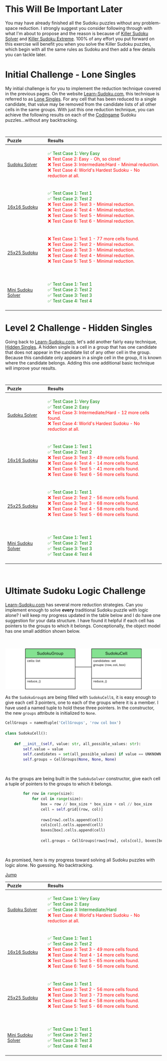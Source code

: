 # This Will Be Important Later

You may have already finished all the Sudoku puzzles without any problem-space reduction. I strongly suggest you consider following through with what I'm about to propose and the reason is because of [Killer Sudoku Solver](https://www.codingame.com/training/medium/killer-sudoku-solver) and [Killer Sudoku Extreme](https://www.codingame.com/training/hard/killer-sudoku-extreme-challenge). 100% of any effort you put forward on this exercise will benefit you when you solve the Killer Sudoku puzzles, which begin with all the same rules as Sudoku and then add a few details you can tackle later.

# Initial Challenge - Lone Singles

My initial challenge is for you to implement the reduction technique covered in the previous pages. On the website [Learn-Sudoku.com](https://learn-sudoku.com), this technique is referred to as [Lone Singles](https://learn-sudoku.com/lone-singles.html). For any cell that has been reduced to a single candidate, that value may be removed from the candidate lists of all other cells in the same groups. With just this one reduction technique, you can achieve the following results on each of the [Codingame](https://www.codingame.com/) Sudoku puzzles...without any backtracking.

<BR>

| Puzzle | Results                                |
|:--|:------------------------------------------------------------------|
|[Sudoku Solver](https://www.codingame.com/training/medium/sudoku-solver)|<BR><span style="color:green">✅ Test Case 1: Very Easy</span><BR><span style="color:red">❌ Test Case 2: Easy - Oh, so close!<BR>❌ Test Case 3: Intermediate/Hard - Minimal reduction.<BR>❌ Test Case 4: World's Hardest Sudoku - No reduction at all.<BR><BR></span>|
|[16x16 Sudoku](https://www.codingame.com/training/medium/16x16-sudoku)|<BR><span style="color:green">✅ Test Case 1: Test 1<BR>✅ Test Case 2: Test 2</span><BR><span style="color:red">❌ Test Case 3: Test 3 - Minimal reduction.<BR>❌ Test Case 4: Test 4 - Minimal reduction.<BR>❌ Test Case 5: Test 5 - Minimal reduction.<BR>❌ Test Case 6: Test 6 - Minimal reduction.<BR><BR></span>|
|[25x25 Sudoku](https://www.codingame.com/training/expert/25x25-sudoku)|<BR><span style="color:red">❌ Test Case 1: Test 1 - 77 more cells found.<BR>❌ Test Case 2: Test 2 - Minimal reduction.<BR>❌ Test Case 3: Test 3 - Minimal reduction.<BR>❌ Test Case 4: Test 4 - Minimal reduction.<BR>❌ Test Case 5: Test 5 - Minimal reduction.<BR><BR><BR></span>|
|[Mini Sudoku Solver](https://www.codingame.com/training/hard/mini-sudoku-solver)|<BR><span style="color:green">✅ Test Case 1: Test 1<BR>✅ Test Case 2: Test 2<BR>✅ Test Case 3: Test 3<BR>✅ Test Case 4: Test 4<BR><BR></span>|


# Level 2 Challenge - Hidden Singles

Going back to [Learn-Sudoku.com](https://learn-sudoku.com), let's add another fairly easy technique, [Hidden Singles](https://learn-sudoku.com/hidden-singles.html). A hidden single is a cell in a group that has one candidate that does not appear in the candidate list of any other cell in the group. Because this candidate only appears in a single cell in the group, it is known where the candidate belongs. Adding this one additional basic technique will improve your results.

<BR>

| Puzzle | Results                                |
|:--|:------------------------------------------------------------------|
|[Sudoku Solver](https://www.codingame.com/training/medium/sudoku-solver)|<BR><span style="color:green">✅ Test Case 1: Very Easy<BR>✅ Test Case 2: Easy<BR></span><span style="color:red">❌ Test Case 3: Intermediate/Hard - 12 more cells found.<BR>❌ Test Case 4: World's Hardest Sudoku - No reduction at all.<BR><BR></span>|
|[16x16 Sudoku](https://www.codingame.com/training/medium/16x16-sudoku)|<BR><span style="color:green">✅ Test Case 1: Test 1<BR>✅ Test Case 2: Test 2</span><BR><span style="color:red">❌ Test Case 3: Test 3 - 49 more cells found.<BR>❌ Test Case 4: Test 4 - 14 more cells found.<BR>❌ Test Case 5: Test 5 - 41 more cells found.<BR>❌ Test Case 6: Test 6 - 56 more cells found.<BR><BR></span>|
|[25x25 Sudoku](https://www.codingame.com/training/expert/25x25-sudoku)|<BR><span style="color:green">✅ Test Case 1: Test 1</span><BR><span style="color:red">❌ Test Case 2: Test 2 - 56 more cells found.<BR>❌ Test Case 3: Test 3 - 68 more cells found.<BR>❌ Test Case 4: Test 4 - 58 more cells found.<BR>❌ Test Case 5: Test 5 - 66 more cells found.<BR><BR><BR></span>|
|[Mini Sudoku Solver](https://www.codingame.com/training/hard/mini-sudoku-solver)|<BR><span style="color:green">✅ Test Case 1: Test 1<BR>✅ Test Case 2: Test 2<BR>✅ Test Case 3: Test 3<BR>✅ Test Case 4: Test 4<BR><BR></span>|

<BR>

# Ultimate Sudoku Logic Challenge

[Learn-Sudoku.com](https://learn-sudoku.com) has several more reduction strategies. Can you implement enough to solve __every__ traditional Sudoku puzzle with logic alone? I will keep my progress updated in the table below and I do have one suggestion for your data structure. I have found it helpful if each cell has pointers to the groups to which it belongs. Conceptionally, the object model has one small addition shown below.

<BR><BR>
![Sudoku Data Structure](SudokuDataStructure2.png)
<BR>

As the `SudokuGroup`s are being filled with `SudokuCell`s, it is easy enough to give each cell 3 pointers, one to each of the groups where it is a member. I have used a named tuple to hold these three pointers. In the constructor, the new `groups` attribute is initialized to `None`.

```python
CellGroups = namedtuple('CellGroups', 'row col box')

class SudokuCell():

    def __init__(self, value: str, all_possible_values: str):
        self.value = value
        self.candidates = set(all_possible_values) if value == UNKNOWN else {value}
        self.groups = CellGroups(None, None, None)
```

<BR>

As the groups are being built in the `SudokuSolver` constructor, give each cell a tuple of pointers to the groups to which it belongs.

```python
        for row in range(size):
            for col in range(size):
                box = row // box_size * box_size + col // box_size
                cell = self.grid[(row, col)]

                rows[row].cells.append(cell)
                cols[col].cells.append(cell)
                boxes[box].cells.append(cell)

                cell.groups = CellGroups(rows[row], cols[col], boxes[box])
```

<BR>

As promised, here is my progress toward solving all Sudoku puzzles with logic alone. No guessing. No backtracking.

[Jump](../solving-with-logic-only)

| Puzzle | Results                                |
|:--|:------------------------------------------------------------------|
|[Sudoku Solver](https://www.codingame.com/training/medium/sudoku-solver)|<BR><span style="color:green">✅ Test Case 1: Very Easy<BR>✅ Test Case 2: Easy<BR>✅ Test Case 3: Intermediate/Hard<BR></span><span style="color:red">❌ Test Case 4: World's Hardest Sudoku - No reduction at all.<BR><BR></span>|
|[16x16 Sudoku](https://www.codingame.com/training/medium/16x16-sudoku)|<BR><span style="color:green">✅ Test Case 1: Test 1<BR>✅ Test Case 2: Test 2</span><BR><span style="color:red">❌ Test Case 3: Test 3 - 49 more cells found.<BR>❌ Test Case 4: Test 4 - 14 more cells found.<BR>❌ Test Case 5: Test 5 - 65 more cells found.<BR>❌ Test Case 6: Test 6 - 56 more cells found.<BR><BR></span>|
|[25x25 Sudoku](https://www.codingame.com/training/expert/25x25-sudoku)|<BR><span style="color:green">✅ Test Case 1: Test 1</span><BR><span style="color:red">❌ Test Case 2: Test 2 - 56 more cells found.<BR>❌ Test Case 3: Test 3 - 73 more cells found.<BR>❌ Test Case 4: Test 4 - 58 more cells found.<BR>❌ Test Case 5: Test 5 - 66 more cells found.<BR><BR><BR></span>|
|[Mini Sudoku Solver](https://www.codingame.com/training/hard/mini-sudoku-solver)|<BR><span style="color:green">✅ Test Case 1: Test 1<BR>✅ Test Case 2: Test 2<BR>✅ Test Case 3: Test 3<BR>✅ Test Case 4: Test 4<BR><BR></span>|
